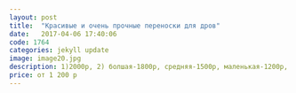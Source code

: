 ```yaml
---
layout: post
title:  "Красивые и очень прочные переноски для дров"
date:   2017-04-06 17:40:06
code: 1764
categories: jekyll update
image: image20.jpg
description: 1)2000р, 2) болшая-1800р, средняя-1500р, маленькая-1200р, 3) большая-2000р, меньше-1800р, 4) большая-3000р, меньше-2500р
price: от 1 200 р
---
```


